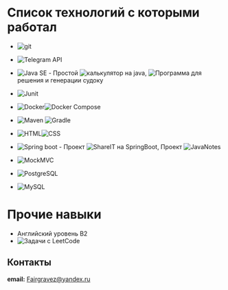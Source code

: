 # Список технологий с которыми работал
- ![git](https://img.shields.io/badge/git-white?style=flat&logo=git&logoColor=black)
- ![Telegram API](https://img.shields.io/badge/Telegram_API-blue?style=flat&logo=telegram&logoColor=white)
- ![Java SE](https://img.shields.io/badge/Java_SE-orange?style=flat&logo=openjdk&logoColor=white) - Простой ![калькулятор](https://github.com/FalseTheory/Calc_Java) на java, ![Программа](https://github.com/FalseTheory/SudokuSolver_Java) для решения и генерации судоку 
- ![Junit](https://img.shields.io/badge/JUnit-orange?style=flat&logoColor=white)
- ![Docker](https://img.shields.io/badge/Docker-blue?style=flat&logo=docker&logoColor=white)![Docker Compose](https://img.shields.io/badge/Docker_Compose-blue?style=flat&logo=docker&logoColor=white)
- ![Maven](https://img.shields.io/badge/Maven-black?style=flat&logo=maven&logoColor=white) ![Gradle](https://img.shields.io/badge/Gradle-blue?style=flat)

- ![HTML](https://img.shields.io/badge/HTML-red?style=flat&logo=html5&logoColor=white)![CSS](https://img.shields.io/badge/CSS-blue?style=flat&logo=css3&logoColor=white)
- ![Spring boot](https://img.shields.io/badge/Spring_Boot-green?style=flat&logo=spring&logoColor=white) - Проект ![ShareIT](https://github.com/FalseTheory/java-explore-with-me) на SpringBoot, Проект ![JavaNotes](https://github.com/FalseTheory/Java_Notes)
- ![MockMVC](https://img.shields.io/badge/mockMvc-orange?style=flat&logoColor=white)
- ![PostgreSQL](https://img.shields.io/badge/PostgreSQL-blue?style=flat&logo=postgresql&logoColor=white)
- ![MySQL](https://img.shields.io/badge/MySQL-yellow?style=flat&logo=mysql&logoColor=white)

# Прочие навыки
- Английский уровень B2
- ![Задачи с LeetCode](https://github.com/FalseTheory/LeetCode_Java)
## Контакты
**email:** Fairgravez@yandex.ru



<!--
**FalseTheory/FalseTheory** is a ✨ _special_ ✨ repository because its `README.md` (this file) appears on your GitHub profile.

Here are some ideas to get you started:

- 🔭 I’m currently working on ...
- 🌱 I’m currently learning ...
- 👯 I’m looking to collaborate on ...
- 🤔 I’m looking for help with ...
- 💬 Ask me about ...
- 📫 How to reach me: ...
- 😄 Pronouns: ...
- ⚡ Fun fact: ...
-->
